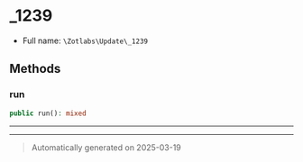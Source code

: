 
# _1239





* Full name: `\Zotlabs\Update\_1239`




## Methods


### run



```php
public run(): mixed
```












***


***
> Automatically generated on 2025-03-19
